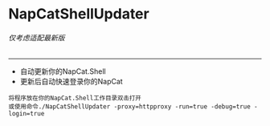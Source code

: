 # NapCatShellUpdater

###### 仅考虑适配最新版

---

* 自动更新你的NapCat.Shell
* 更新后自动快速登录你的NapCat

```
将程序放在你的NapCat.Shell工作目录双击打开
或使用命令./NapCatShellUpdater -proxy=httpproxy -run=true -debug=true -login=true
```